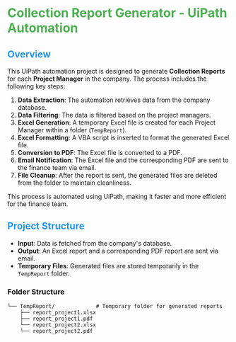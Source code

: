 # <span style="color:#4CAF50;">Collection Report Generator - UiPath Automation</span>

## <span style="color:#2196F3;">Overview</span>

This UiPath automation project is designed to generate **Collection Reports** for each **Project Manager** in the company. The process includes the following key steps:

1. **Data Extraction**: The automation retrieves data from the company database.
2. **Data Filtering**: The data is filtered based on the project managers.
3. **Excel Generation**: A temporary Excel file is created for each Project Manager within a folder (`TempReport`).
4. **Excel Formatting**: A VBA script is inserted to format the generated Excel file.
5. **Conversion to PDF**: The Excel file is converted to a PDF.
6. **Email Notification**: The Excel file and the corresponding PDF are sent to the finance team via email.
7. **File Cleanup**: After the report is sent, the generated files are deleted from the folder to maintain cleanliness.

This process is automated using UiPath, making it faster and more efficient for the finance team.

## <span style="color:#2196F3;">Project Structure</span>

- **Input**: Data is fetched from the company's database.
- **Output**: An Excel report and a corresponding PDF report are sent via email.
- **Temporary Files**: Generated files are stored temporarily in the `TempReport` folder.

### Folder Structure

```plaintext
└── TempReport/             # Temporary folder for generated reports
    ├── report_project1.xlsx
    ├── report_project1.pdf
    └── report_project2.xlsx
    └── report_project2.pdf
